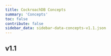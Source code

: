```yaml
---
title: CockroachDB Concepts
summary: 'Concepts'
toc: false
contribute: false
sidebar_data: sidebar-data-concepts-v1.1.json
---
```

## v1.1
